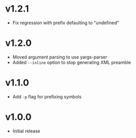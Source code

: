 # v1.2.1

* Fix regression with prefix defaulting to "undefined"

# v1.2.0

* Moved argument parsing to use yargs-parser
* Added `--inline` option to stop generating XML preamble

# v1.1.0

* Add `-p` flag for prefixing symbols


# v1.0.0

* Initial release
